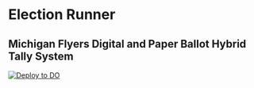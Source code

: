 # Election Runner
## Michigan Flyers Digital and Paper Ballot Hybrid Tally System

[![Deploy to DO](https://www.deploytodo.com/do-btn-blue-ghost.svg)](https://cloud.digitalocean.com/apps/new?repo=https://github.com/michiganflyers/elections/tree/do-database)

